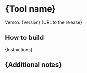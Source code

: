 # {Tool name}
Verson: {Version}
{URL to the release}

## How to build
{Instructions}

## {Additional notes}